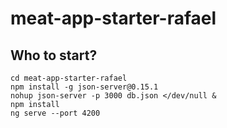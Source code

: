 # meat-app-starter-rafael

## Who to start?

```ssh
cd meat-app-starter-rafael
npm install -g json-server@0.15.1
nohup json-server -p 3000 db.json </dev/null &
npm install
ng serve --port 4200
```